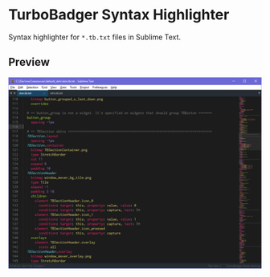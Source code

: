 # TurboBadger Syntax Highlighter
Syntax highlighter for `*.tb.txt` files in Sublime Text.

## Preview
![](preview.png)
